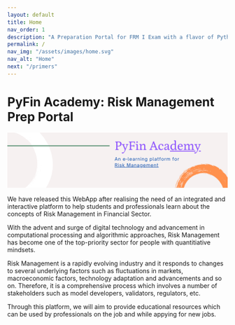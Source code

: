 ```yaml
---
layout: default
title: Home
nav_order: 1
description: "A Preparation Portal for FRM I Exam with a flavor of Python Programming"
permalink: /
nav_img: "/assets/images/home.svg"
nav_alt: "Home"
next: "/primers"
---
```


# PyFin Academy: Risk Management Prep Portal

[<img src="/assets/images/primers/pyfin_cover.png">](https://t.me/FRM_I)

<div class="theory" markdown="1">

We have released this WebApp after realising the need of an integrated and interactive platform to help students and professionals learn about the concepts of Risk Management in Financial Sector.

With the advent and surge of digital technology and advancement in computational processing and algorithmic approaches, Risk Management has become one of the top-priority sector for people with quantitiative mindsets. 

Risk Management is a rapidly evolving industry and it responds to changes to several underlying factors such as fluctuations in markets, macroeconomic factors, technology adaptation and advancements and so on. Therefore, it is a comprehensive process which involves a number of stakeholders such as model developers, validators, regulators, etc.

Through this platform, we will aim to provide educational resources which can be used by professionals on the job and while appying for new jobs.

</div>


